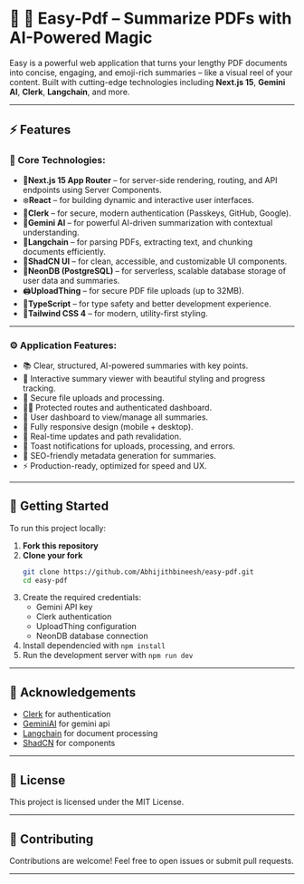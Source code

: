 # 📄 📄 Easy-Pdf – Summarize PDFs with AI-Powered Magic

Easy is a powerful web application that turns your lengthy PDF documents into concise, engaging, and emoji-rich summaries – like a visual reel of your content. Built with cutting-edge technologies including **Next.js 15**, **Gemini AI**, **Clerk**, **Langchain**, and more.


---

## ⚡ Features

### 🔧 Core Technologies:

- 🚀**Next.js 15 App Router** – for server-side rendering, routing, and API endpoints using Server Components.
- ❄️**React** – for building dynamic and interactive user interfaces.
- 🔑**Clerk** – for secure, modern authentication (Passkeys, GitHub, Google).
- 🤖**Gemini AI** – for powerful AI-driven summarization with contextual understanding.
- 🧠**Langchain** – for parsing PDFs, extracting text, and chunking documents efficiently.
- 🎨**ShadCN UI** – for clean, accessible, and customizable UI components.
- 💾**NeonDB (PostgreSQL)** – for serverless, scalable database storage of user data and summaries.
- 🖨️**UploadThing** – for secure PDF file uploads (up to 32MB).
- 📜**TypeScript** – for type safety and better development experience.
- 💅**Tailwind CSS 4** – for modern, utility-first styling.

---

### ⚙️ Application Features:

- 📚 Clear, structured, AI-powered summaries with key points.
- 🎥 Interactive summary viewer with beautiful styling and progress tracking.
- 🔐 Secure file uploads and processing.
- 🧑‍💼 Protected routes and authenticated dashboard.
- 📂 User dashboard to view/manage all summaries.
- 📱 Fully responsive design (mobile + desktop).
- 🚀 Real-time updates and path revalidation.
- 🔔 Toast notifications for uploads, processing, and errors.
- 🧠 SEO-friendly metadata generation for summaries.
- ⚡ Production-ready, optimized for speed and UX.

---

## 🚀 Getting Started

To run this project locally:

1. **Fork this repository**
2. **Clone your fork**
   ```bash
   git clone https://github.com/Abhijithbineesh/easy-pdf.git
   cd easy-pdf
3. Create the required credentials:
    - Gemini API key
    - Clerk authentication
    - UploadThing configuration
    - NeonDB database connection
4. Install dependencied with `npm install`
5. Run the development server with `npm run dev`

---

## 🙏 Acknowledgements

- [Clerk](https://clerk.com/) for authentication
- [GeminiAI](https://gemini.google.com/app) for gemini api
- [Langchain](https://www.langchain.com/) for document processing
- [ShadCN](https://ui.shadcn.com/) for components

---

## 📜 License
This project is licensed under the MIT License.

---

## 🙌 Contributing
Contributions are welcome! Feel free to open issues or submit pull requests.

---

